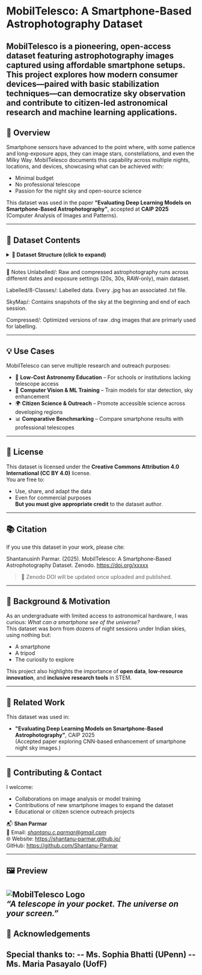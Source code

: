 # MobilTelesco: A Smartphone-Based Astrophotography Dataset

MobilTelesco is a pioneering, open-access dataset featuring astrophotography images captured using **affordable smartphone setups**. This project explores how modern consumer devices—paired with basic stabilization techniques—can democratize sky observation and contribute to citizen-led astronomical research and machine learning applications.
---

## 🌌 Overview

Smartphone sensors have advanced to the point where, with some patience and long-exposure apps, they can image stars, constellations, and even the Milky Way. MobilTelesco documents this capability across multiple nights, locations, and devices, showcasing what can be achieved with:
- Minimal budget
- No professional telescope
- Passion for the night sky and open-source science

This dataset was used in the paper **“Evaluating Deep Learning Models on Smartphone-Based Astrophotography”**, accepted at **CAIP 2025** (Computer Analysis of Images and Patterns).

---

## 📁 Dataset Contents

<details> <summary><strong>📁 Dataset Structure (click to expand)</strong></summary>
plaintext
Copy
Edit
MobilTelesco/
├── DATA/
│
│   ├── Unlabelled/
│   │   ├── 20sEXP/
│   │   │   ├── 10-Mar-2025/
│   │   │   │   ├── 10marrun1/
│   │   │   │   │   ├── LIGHTS/          # Raw light frames (.dng)
│   │   │   │   │   ├── SkyMap/          # Sky reference images
│   │   │   │   │   │   ├── Start.jpg
│   │   │   │   │   │   └── End.jpg
│   │   │   │   │   └── Compressed/      # Compressed versions (.jpg)
│   │   │   ├── 16-Mar-2025/
│   │   │   ├── 17-Mar-2025/
│   │   │   └── ...
│   │
│   │   ├── 30sEXP/
│   │   │   ├── 04-Jan-2025/
│   │   │   │   ├── 4janrun1/
│   │   │   │   │   ├── DARKS/           # Raw dark frames (.dng)
│   │   │   │   │   ├── LIGHTS/          # Raw light frames (.dng)
│   │   │   │   │   ├── SkyMap/          # Start & End frames (.jpg)
│   │   │   │   │   └── Compressed/
│   │   │   │   │       ├── DARKS/       # Compressed darks (.jpg)
│   │   │   │   │       └── LIGHTS/      # Compressed lights (.jpg)
│   │   │   ├── 4janrun2/
│   │   │   ├── 05-Jan-2025/
│   │   │   ├── 1-Feb-2025/
│   │   │   └── ...
│   │
│   │   ├── RAWonly/
│   │   │   ├── 02-Dec-2024/
│   │   │   │   ├── 2decrun1/
│   │   │   │   │   ├── DARKS/
│   │   │   │   │   ├── LIGHTS/
│   │   │   │   │   └── SkyMap/
│   │   │   │   ├── 2decrun2/
│   │   │   │   │   ├── DARKS/
│   │   │   │   │   ├── LIGHTS/
│   │   │   │   │   └── SkyMap/
│   │   │   ├── 03-Dec-2024/
│   │   │   ├── 04-Dec-2024/
│   │   │   └── ...
│
│   ├── Labelled/
│   │   └── 8-Classes/
│   │       ├── 04-Jan-2025/
│   │       │   ├── IMG_*.jpg           # Compressed image
│   │       │   └── IMG_*.txt           # Class label file (YOLO-style)
│   │       ├── 05-Jan-2025/
│   │       ├── 1-Feb-2025/
│   │       └── ...
│
├── LICENSE          # CC-BY 4.0 License
└── README.md        # Project overview, structure, and usage instructions
</details>


---

🧾 Notes
Unlabelled/: Raw and compressed astrophotography runs across different dates and exposure settings (20s, 30s, RAW-only), main dataset.

Labelled/8-Classes/: Labelled data. Every .jpg has an associated .txt file.

SkyMap/: Contains snapshots of the sky at the beginning and end of each session.

Compressed/: Optimized versions of raw .dng images that are primarly used for labelling. 

---

## 💡 Use Cases
MobilTelesco can serve multiple research and outreach purposes:
- 📸 **Low-Cost Astronomy Education** – For schools or institutions lacking telescope access
- 🤖 **Computer Vision & ML Training** – Train models for star detection, sky enhancement
- 🌍 **Citizen Science & Outreach** – Promote accessible science across developing regions
- 📊 **Comparative Benchmarking** – Compare smartphone results with professional telescopes

---

## 📜 License

This dataset is licensed under the **Creative Commons Attribution 4.0 International (CC BY 4.0)** license.  
You are free to:
- Use, share, and adapt the data
- Even for commercial purposes  
**But you must give appropriate credit** to the dataset author.
---

## 📚 Citation

If you use this dataset in your work, please cite:

Shantanusinh Parmar. (2025). MobilTelesco: A Smartphone-Based Astrophotography Dataset. Zenodo. https://doi.org/xxxxx

> 📌 Zenodo DOI will be updated once uploaded and published.

---

## 🚀 Background & Motivation

As an undergraduate with limited access to astronomical hardware, I was curious: *What can a smartphone see of the universe?*  
This dataset was born from dozens of night sessions under Indian skies, using nothing but:
- A smartphone
- A tripod
- The curiosity to explore

This project also highlights the importance of **open data**, **low-resource innovation**, and **inclusive research tools** in STEM.

---

## 🧠 Related Work

This dataset was used in:
- **"Evaluating Deep Learning Models on Smartphone-Based Astrophotography"**, CAIP 2025  
(Accepted paper exploring CNN-based enhancement of smartphone night sky images.)

---

## 🤝 Contributing & Contact

I welcome:
- Collaborations on image analysis or model training
- Contributions of new smartphone images to expand the dataset
- Educational or citizen science outreach projects

📬 **Shan Parmar**  
📧 Email: *shantanu.c.parmar@gmail.cpm*  
🌐 Website: https://shantanu-parmar.github.io/  
GitHub: https://github.com/Shantanu-Parmar

---

## 🖼️ Preview

![MobilTelesco Logo](mobiltelesco-logo.png)  
*“A telescope in your pocket. The universe on your screen.”*
---

## 🙏 Acknowledgements

Special thanks to:
-- Ms. Sophia Bhatti (UPenn)
-- Ms. Maria Pasayalo (UofF)
---

